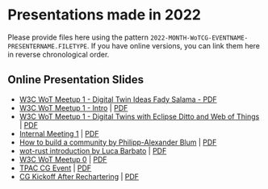 # Presentations made in 2022

Please provide files here using the pattern `2022-MONTH-WoTCG-EVENTNAME-PRESENTERNAME.FILETYPE`. 
If you have online versions, you can link them here in reverse chronological order.

## Online Presentation Slides

- [W3C WoT Meetup 1 - Digital Twin Ideas Fady Salama - PDF](./2022/2022-10-WoTCG-Meetup1-DigitalTwins-Salama.pdf)
- [W3C WoT Meetup 1 - Intro](https://docs.google.com/presentation/d/1iOCkNmtA10AuDTyHKswk26siCU2AAGNOzQsUm15BQYw/edit?usp=sharing) | [PDF](./2022-10-WoTCG-Meetup1-AguzziKorkan.pdf)
- [W3C WoT Meetup 1 - Digital Twins with Eclipse Ditto and Web of Things](https://www.eclipse.org/ditto/slides/2022_10_ditto-and-wot/) | [PDF](2022-10-WoTCG-Meetup1-EclipseDitto-and-WoT-Jaeckle.pdf)
- [Internal Meeting 1](https://docs.google.com/presentation/d/1n8LRt6jGC9kKc910RFQANBtgsiw66Vf584Q2a3ns85s/edit?usp=sharing) | [PDF](./2022-08-WoTCG-InternalMeeting1-AguzziKorkan.pdf)
- [How to build a community by Philipp-Alexander Blum](https://github.com/bind-systems/wot-cg-0-how-to-build-a-community) | [PDF](https://github.com/bind-systems/wot-cg-0-how-to-build-a-community/blob/master/assets/wot-cg-0-how-to-build-a-community.pdf)
- [wot-rust introduction by Luca Barbato](https://docs.google.com/presentation/d/17Uod5HT5Se_XMt0cE-X12ud-DdwrzoAnDEovT4JFZx8/edit?usp=sharing) | [PDF](./2022-09-WoTCG-wot_rust-Barbato.pdf)
- [W3C WoT Meetup 0](https://docs.google.com/presentation/d/1u8OlKdJnq4bqRTtJ4lP2rwVph_Vl_fuvxYi2iZy9sz8/edit?usp=sharing) | [PDF](./2022-09-WoTCG-Meetup0-AguzziKorkan.pdf)
- [TPAC CG Event](https://docs.google.com/presentation/d/1Fa9tSp_xSOtJnKN2AV5qcJf7JUCNHO9D/edit?usp=sharing&ouid=106655031772979203612&rtpof=true&sd=true) | [PDF](./2022-09-WoTCG-TPAC-AguzziKorkan.pdf)
- [CG Kickoff After Rechartering](https://docs.google.com/presentation/d/11e8p0aqo88Jg3DIHXjF1bdiDV7DpEhhYeVSCf9Hg1tI/edit?usp=sharing) | [PDF](
2022-08-WoTCG-Kickoff-AguzziKorkan.pdf)

